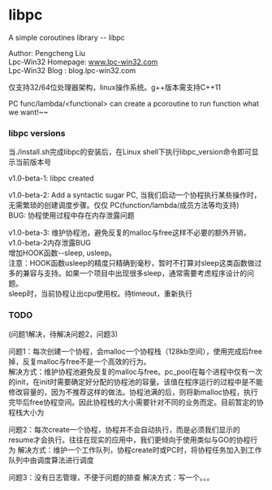 # libpc

A simple coroutines library -- libpc

Author: Pengcheng Liu  
Lpc-Win32 Homepage: www.lpc-win32.com  
Lpc-Win32 Blog    : blog.lpc-win32.com

仅支持32/64位处理器架构，linux操作系统。g++版本需支持C++11

PC func/lambda/\<functional\> can create a pcoroutine to run function what we want!~~

### libpc versions

当./install.sh完成libpc的安装后，在Linux shell下执行libpc\_version命令即可显示当前版本号

v1.0-beta-1: libpc created

v1.0-beta-2: Add a syntactic sugar PC, 当我们启动一个协程执行某些操作时，无需繁琐的创建调度步骤。仅仅 PC(function/lambda/成员方法等均支持)  
BUG: 协程使用过程中存在内存泄露问题

v1.0-beta-3: 维护协程池，避免反复的malloc与free这样不必要的额外开销，v1.0-beta-2内存泄露BUG  
增加HOOK函数--sleep, usleep。  
注意：HOOK函数usleep的精度只精确到毫秒，暂时不打算对sleep这类函数做过多的兼容与支持。如果一个项目中出现很多sleep，通常需要考虑程序设计的问题。  
sleep时，当前协程让出cpu使用权。待timeout，重新执行

### TODO

(问题1解决，待解决问题2，问题3)

问题1：每次创建一个协程，会malloc一个协程栈（128kb空间），使用完成后free掉，反复malloc与free不是一个高效的行为。  
解决方式：维护协程池避免反复的malloc与free。pc\_pool在每个进程中仅有一次的init，在init时需要确定好分配的协程池的容量。该值在程序运行的过程中是不能修改容量的，因为不推荐这样的做法。协程池满的后，则将新malloc协程，执行完毕后free协程空间。因此协程栈的大小需要针对不同的业务而定。目前暂定的协程栈大小为

问题2：每次create一个协程，协程并不会自动执行，而是必须我们显示的resume才会执行。往往在现实的应用中，我们更倾向于使用类似与GO的协程行为
解决方式：维护一个工作队列，协程create时或PC时，将协程任务加入到工作队列中由调度算法进行调度

问题3：没有日志管理，不便于问题的排查
解决方式：写一个。。。
